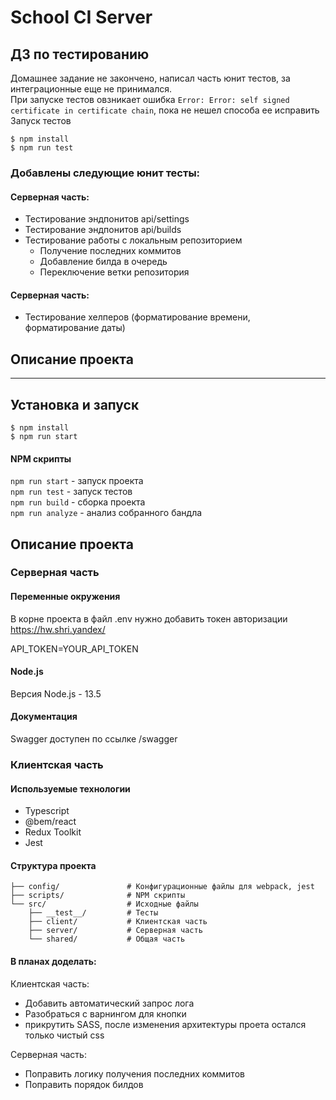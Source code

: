 # School CI Server

## ДЗ по тестированию

Домашнее задание не закончено, написал часть юнит тестов, за интеграционные еще не принимался. <br>
При запуске тестов овзникает ошибка `Error: Error: self signed certificate in certificate chain`, пока не нешел способа ее исправить <br>
Запуск тестов

```shell
$ npm install
$ npm run test
```

### Добавлены следующие юнит тесты:

#### Серверная часть:

-   Тестирование эндпонитов api/settings
-   Тестирование эндпонитов api/builds
-   Тестирование работы с локальным репозиторием
    -   Получение последних коммитов
    -   Добавление билда в очередь
    -   Переключение ветки репозитория


#### Серверная часть:

-   Тестирование хелперов (форматирование времени, форматирование даты)

## Описание проекта

---

## Установка и запуск

```shell
$ npm install
$ npm run start
```

#### NPM скрипты

`npm run start` - запуск проекта <br>
`npm run test` - запуск тестов <br>
`npm run build` - сборка проекта <br>
`npm run analyze` - анализ собранного бандла <br>

## Описание проекта

### Серверная часть

#### Переменные окружения

В корне проекта в файл .env нужно добавить токен авторизации https://hw.shri.yandex/

API_TOKEN=YOUR_API_TOKEN

#### Node.js

Версия Node.js - 13.5

#### Документация

Swagger доступен по ссылке /swagger

### Клиентская часть

#### Используемые технологии

-   Typescript
-   @bem/react
-   Redux Toolkit
-   Jest

#### Структура проекта

```
├── config/               # Конфигурационные файлы для webpack, jest
├── scripts/              # NPM скрипты
└── src/                  # Исходные файлы
    ├── __test__/         # Тесты
    ├── client/           # Клиентская часть
    ├── server/           # Серверная часть
    └── shared/           # Общая часть

```

#### В планах доделать:

Клиентская часть:

-   Добавить автоматический запрос лога
-   Разобраться с варнингом для кнопки
-   прикрутить SASS, после изменения архитектуры проета остался только чистый css

Серверная часть:

-   Поправить логику получения последних коммитов
-   Поправить порядок билдов
